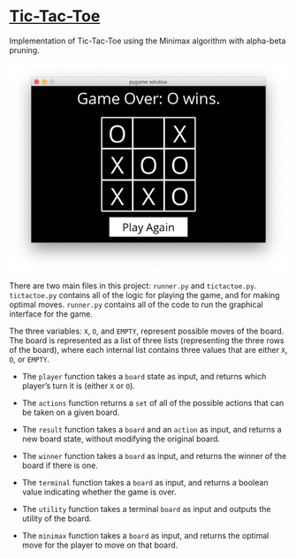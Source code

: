 [Tic-Tac-Toe](#tic-tac-toe)
===========================

Implementation of Tic-Tac-Toe using the Minimax algorithm with alpha-beta pruning.

![Tic-Tac-Toe Game](resources/tictactoe_pic.png)


There are two main files in this project: `runner.py` and `tictactoe.py`. `tictactoe.py` contains all of the logic for playing the game, and for making optimal moves. `runner.py` contains all of the code to run the graphical interface for the game. 

The three variables: `X`, `O`, and `EMPTY`, represent possible moves of the board. The board is represented as a list of three lists (representing the three rows of the board), where each internal list contains three values that are either `X`, `O`, or `EMPTY`.

*   The `player` function takes a `board` state as input, and returns which player’s turn it is (either `X` or `O`).

*   The `actions` function returns a `set` of all of the possible actions that can be taken on a given board.

*   The `result` function takes a `board` and an `action` as input, and returns a new board state, without modifying the original board.
   
*   The `winner` function takes a `board` as input, and returns the winner of the board if there is one.

*   The `terminal` function takes a `board` as input, and returns a boolean value indicating whether the game is over.

*   The `utility` function takes a terminal `board` as input and outputs the utility of the board.

*   The `minimax` function takes a `board` as input, and returns the optimal move for the player to move on that board.